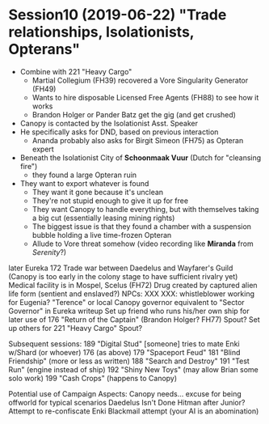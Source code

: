 # Session10 (2019-06-22) "Trade relationships, Isolationists, Opterans"
- Combine with 221 "Heavy Cargo"
  - Martial Collegium (FH39) recovered a Vore Singularity Generator (FH49)
  - Wants to hire disposable Licensed Free Agents (FH88) to see how it works
  - Brandon Holger or Pander Batz get the gig (and get crushed)
- Canopy is contacted by the Isolationist Asst. Speaker
- He specifically asks for DND, based on previous interaction
  - Ananda probably also asks for Birgit Simeon (FH75) as Opteran expert
- Beneath the Isolationist City of **Schoonmaak Vuur** (Dutch for "cleansing fire")
  - they found a large Opteran ruin
- They want to export whatever is found
  - They want it gone because it's unclean
  - They're not stupid enough to give it up for free
  - They want Canopy to handle everything, but with themselves taking a big cut
    (essentially leasing mining rights)
  - The biggest issue is that they found a chamber with a suspension bubble holding a live time-frozen Opteran
  - Allude to Vore threat somehow (video recording like **Miranda** from _Serenity_?)

later
  Eureka 172
    Trade war between Daedelus and Wayfarer's Guild
      (Canopy is too early in the colony stage to have sufficient rivalry yet)
    Medical facility is in Mospel, Scelus (FH72)
    Drug created by captured alien life form (sentient and enslaved?)
    NPCs:
      XXX XXX: whistleblower working for Eugenia?
      "Terence" or local Canopy governor
        equivalent to "Sector Governor" in Eureka writeup
      Set up friend who runs his/her own ship for later use of 176 "Return of the Captain"
        (Brandon Holger? FH77) Spout?
      Set up others for 221 "Heavy Cargo"
        Spout?

Subsequent sessions:
  189 "Digital Stud" [someone] tries to mate Enki w/Shard (or whoever)
  176 (as above)
  179 "Spaceport Feud"
  181 "Blind Friendship" (more or less as written)
  188 "Search and Destroy"
  191 "Test Run" (engine instead of ship)
  192 "Shiny New Toys" (may allow Brian some solo work)
  199 "Cash Crops" (happens to Canopy)

Potential use of Campaign Aspects:
  Canopy needs...
    excuse for being offworld for typical scenarios
  Daedelus Isn't Done
    Hitman after Junior?
    Attempt to re-confiscate Enki
    Blackmail attempt (your AI is an abomination)
